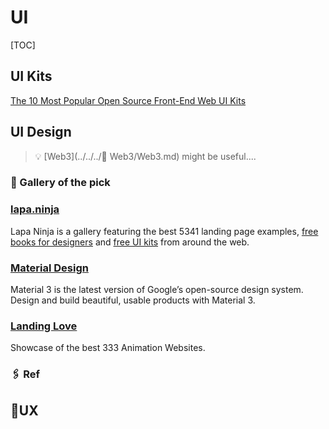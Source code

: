 # UI

[TOC]



## UI Kits

[The 10 Most Popular Open Source Front-End Web UI Kits](https://speckyboy.com/open-source-front-end-ui-kits/)



## UI Design

> :bulb: [Web3](../../../👾 Web3/Web3.md)  might be useful....

### 💄 Gallery of the pick

### [lapa.ninja](https://www.lapa.ninja)

Lapa Ninja is a gallery featuring the best 5341 landing page examples, [free books for designers](https://www.lapa.ninja/book/) and [free UI kits](https://www.lapa.ninja/freebies/) from around the web.

### [Material Design](https://m3.material.io)

Material 3 is the latest version of Google’s open-source design system. Design and build beautiful, usable products with Material 3.

###  [Landing Love](https://www.landing.love/)

Showcase of the best 333 Animation Websites.



### 🖇️ Ref

[普通人的网页配色方案]:https://www.ruanyifeng.com/blog/2019/03/coloring-scheme.html



## 🫰UX

